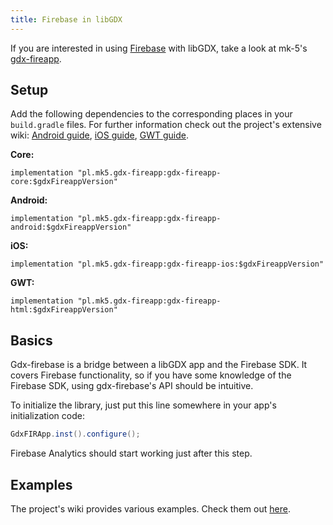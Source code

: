 ```yaml
---
title: Firebase in libGDX
---
```

If you are interested in using [Firebase](https://firebase.google.com) with libGDX, take a look at mk-5's [gdx-fireapp](https://github.com/mk-5/gdx-fireapp).


## Setup
Add the following dependencies to the corresponding places in your `build.gradle` files. For further information check out the project's extensive wiki: [Android guide](https://github.com/mk-5/gdx-fireapp/wiki/Android-guide), [iOS guide](https://github.com/mk-5/gdx-fireapp/wiki/iOS-Guide), [GWT guide](https://github.com/mk-5/gdx-fireapp/wiki/GWT-guide).

**Core:**
```
implementation "pl.mk5.gdx-fireapp:gdx-fireapp-core:$gdxFireappVersion"
```

**Android:**
```
implementation "pl.mk5.gdx-fireapp:gdx-fireapp-android:$gdxFireappVersion"
```

**iOS:**
```
implementation "pl.mk5.gdx-fireapp:gdx-fireapp-ios:$gdxFireappVersion"
```

**GWT:**
```
implementation "pl.mk5.gdx-fireapp:gdx-fireapp-html:$gdxFireappVersion"
```

## Basics
Gdx-firebase is a bridge between a libGDX app and the Firebase SDK. It covers Firebase functionality, so if you have some knowledge of the Firebase SDK, using gdx-firebase's API should be intuitive.

To initialize the library, just put this line somewhere in your app's initialization code:

```java
GdxFIRApp.inst().configure();
```

Firebase Analytics should start working just after this step.


## Examples
The project's wiki provides various examples. Check them out [here](https://github.com/mk-5/gdx-fireapp/wiki/Examples).
